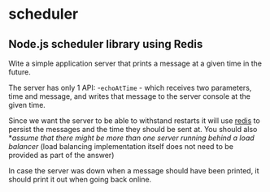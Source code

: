 # scheduler
## Node.js scheduler library using Redis

Wite a simple application server that prints a message at a given time in the future.

The server has only 1 API:
-```echoAtTime``` - which receives two parameters, time and message, and writes that message to the server console at the given time.

Since we want the server to be able to withstand restarts it will use [redis](https://redis.io) to persist the messages and the time they should be sent at. You should also **assume that there might be more than one server running behind a load balancer* (load balancing implementation itself does not need to be provided as part of the answer)

In case the server was down when a message should have been printed, it should print it out when going back online.
